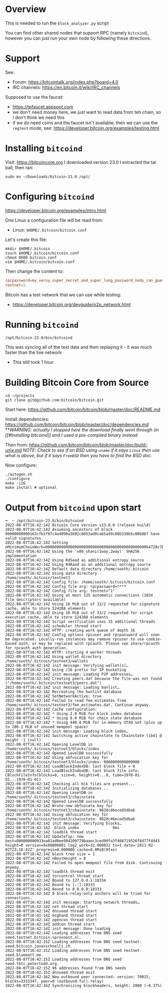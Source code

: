 # Overview
This is needed to run the `block_analyzer.py` script

You can find other shared nodes that support RPC (namely `bitcoind`), however you can just run your own node by following these directions.

# Support
See:
* Forum: https://bitcointalk.org/index.php?board=4.0
* IRC channels: https://en.bitcoin.it/wiki/IRC_channels

Supposed to use the faucet:
* https://tpfaucet.appspot.com
* we don't need money here, we just want to read data from teh chain, so I don't think we need this
* if we do need coins and the faucet isn't available, then we can use the `regtest` mode, see:
  https://developer.bitcoin.org/examples/testing.html


# Installing `bitcoind`
Visit: https://bitcoincore.org
I downloaded version 23.0
I extracted the tar ball, then ran:
```shell
sudo mv ~/Downloads/bitcoin-23.0 /opt/
```

# Configuring `bitcoind`
https://developer.bitcoin.org/examples/intro.html

One Linux a configuration file will be read from:
* Linux: `$HOME/.bitcoin/bitcoin.conf`

Let's create this file:
```shell
mkdir $HOME/.bitcoin
touch $HOME/.bitcoin/bitcoin.conf
chmod 0600 bitcoin.conf
vim $HOME/.bitcoin/bitcoin.conf
```
Then change the content to:
```conf
rpcpassword=my_veruy_super_secret_and_super_long_password_nody_can_guess
testnet=1
```

Bitcoin has a test network that we can use while testing:
* https://developer.bitcoin.org/devguide/p2p_network.html

# Running `bitcoind`

```shell
/opt/bitcoin-23.0/bin/bitcoind
```

This was syncing all of the test data and then replaying it - it was much faster than the live network
* This still took 1 hour

# Building Bitcoin Core from Source
```shell
cd ~/projects
git clone git@github.com:bitcoin/bitcoin.git
```

Start here: https://github.com/bitcoin/bitcoin/blob/master/doc/README.md

Install dependencies: https://github.com/bitcoin/bitcoin/blob/master/doc/dependencies.md
***WARNING: actually I stopped here the download finally went through (in [[#Installing bitcoind]] and I used a pre-compiled binary instead*

Then from: https://github.com/bitcoin/bitcoin/blob/master/doc/build-unix.md
*NOTE: Check to see if on BSD using `uname` if it says `Linux` then use what is above, but if it says `FreeBSD` then you have to find the BSD doc.*

Now configure:
```shell
./autogen.sh
./configure
make -j16
make install # optional
```

# Output from `bitcoind` upon start
```
➜  ~ /opt/bitcoin-23.0/bin/bitcoind 
2022-08-07T16:42:14Z Bitcoin Core version v23.0.0 (release build)
2022-08-07T16:42:14Z Assuming ancestors of block 00000000000163cfb1f97c4e4098a3692c8053ad9cab5ad9c86b338b5c00b8b7 have valid signatures.
2022-08-07T16:42:14Z Setting nMinimumChainWork=00000000000000000000000000000000000000000000064728c7be6fe4b2f961
2022-08-07T16:42:14Z Using the 'x86_shani(1way,2way)' SHA256 implementation
2022-08-07T16:42:14Z Using RdSeed as additional entropy source
2022-08-07T16:42:14Z Using RdRand as an additional entropy source
2022-08-07T16:42:14Z Default data directory /home/sooth/.bitcoin
2022-08-07T16:42:14Z Using data directory /home/sooth/.bitcoin/testnet3
2022-08-07T16:42:14Z Config file: /home/sooth/.bitcoin/bitcoin.conf
2022-08-07T16:42:14Z Config file arg: rpcpassword=****
2022-08-07T16:42:14Z Config file arg: testnet="1"
2022-08-07T16:42:14Z Using at most 125 automatic connections (1024 file descriptors available)
2022-08-07T16:42:14Z Using 16 MiB out of 32/2 requested for signature cache, able to store 524288 elements
2022-08-07T16:42:14Z Using 16 MiB out of 32/2 requested for script execution cache, able to store 524288 elements
2022-08-07T16:42:14Z Script verification uses 15 additional threads
2022-08-07T16:42:14Z scheduler thread start
2022-08-07T16:42:14Z HTTP: creating work queue of depth 16
2022-08-07T16:42:14Z Config options rpcuser and rpcpassword will soon be deprecated. Locally-run instances may remove rpcuser to use cookie-based auth, or may be replaced with rpcauth. Please see share/rpcauth for rpcauth auth generation.
2022-08-07T16:42:14Z HTTP: starting 4 worker threads
2022-08-07T16:42:14Z Using wallet directory /home/sooth/.bitcoin/testnet3/wallets
2022-08-07T16:42:14Z init message: Verifying wallet(s)…
2022-08-07T16:42:14Z Using /16 prefix for IP bucketing
2022-08-07T16:42:14Z init message: Loading P2P addresses…
2022-08-07T16:42:14Z Creating peers.dat because the file was not found ("/home/sooth/.bitcoin/testnet3/peers.dat")
2022-08-07T16:42:14Z init message: Loading banlist…
2022-08-07T16:42:14Z Recreating the banlist database
2022-08-07T16:42:14Z SetNetworkActive: true
2022-08-07T16:42:14Z Failed to read fee estimates from /home/sooth/.bitcoin/testnet3/fee_estimates.dat. Continue anyway.
2022-08-07T16:42:14Z Cache configuration:
2022-08-07T16:42:14Z * Using 2.0 MiB for block index database
2022-08-07T16:42:14Z * Using 8.0 MiB for chain state database
2022-08-07T16:42:14Z * Using 440.0 MiB for in-memory UTXO set (plus up to 286.1 MiB of unused mempool space)
2022-08-07T16:42:14Z init message: Loading block index…
2022-08-07T16:42:14Z Switching active chainstate to Chainstate [ibd] @ height -1 (null)
2022-08-07T16:42:14Z Opening LevelDB in /home/sooth/.bitcoin/testnet3/blocks/index
2022-08-07T16:42:14Z Opened LevelDB successfully
2022-08-07T16:42:14Z Using obfuscation key for /home/sooth/.bitcoin/testnet3/blocks/index: 0000000000000000
2022-08-07T16:42:14Z LoadBlockIndexDB: last block file = 0
2022-08-07T16:42:14Z LoadBlockIndexDB: last block file info: CBlockFileInfo(blocks=0, size=0, heights=0...0, time=1970-01-01...1970-01-01)
2022-08-07T16:42:14Z Checking all blk files are present...
2022-08-07T16:42:14Z Initializing databases...
2022-08-07T16:42:14Z Opening LevelDB in /home/sooth/.bitcoin/testnet3/chainstate
2022-08-07T16:42:14Z Opened LevelDB successfully
2022-08-07T16:42:14Z Wrote new obfuscate key for /home/sooth/.bitcoin/testnet3/chainstate: 9828c46eced5dbab
2022-08-07T16:42:14Z Using obfuscation key for /home/sooth/.bitcoin/testnet3/chainstate: 9828c46eced5dbab
2022-08-07T16:42:14Z init message: Verifying blocks…
2022-08-07T16:42:14Z  block index               9ms
2022-08-07T16:42:14Z loadblk thread start
2022-08-07T16:42:14Z UpdateTip: new best=000000000933ea01ad0ee984209779baaec3ced90fa3f408719526f8d77f4943 height=0 version=0x00000001 log2_work=32.000022 tx=1 date='2011-02-02T23:16:42Z' progress=0.000000 cache=0.0MiB(0txo)
2022-08-07T16:42:14Z block tree size = 1
2022-08-07T16:42:14Z nBestHeight = 0
2022-08-07T16:42:14Z Failed to open mempool file from disk. Continuing anyway.
2022-08-07T16:42:14Z loadblk thread exit
2022-08-07T16:42:14Z torcontrol thread start
2022-08-07T16:42:14Z Bound to 127.0.0.1:18334
2022-08-07T16:42:14Z Bound to [::]:18333
2022-08-07T16:42:14Z Bound to 0.0.0.0:18333
2022-08-07T16:42:14Z 0 block-relay-only anchors will be tried for connections.
2022-08-07T16:42:14Z init message: Starting network threads…
2022-08-07T16:42:14Z net thread start
2022-08-07T16:42:14Z dnsseed thread start
2022-08-07T16:42:14Z msghand thread start
2022-08-07T16:42:14Z opencon thread start
2022-08-07T16:42:14Z addcon thread start
2022-08-07T16:42:14Z init message: Done loading
2022-08-07T16:42:14Z Loading addresses from DNS seed seed.testnet.bitcoin.sprovoost.nl.
2022-08-07T16:42:15Z Loading addresses from DNS seed testnet-seed.bitcoin.jonasschnelli.ch.
2022-08-07T16:42:15Z Loading addresses from DNS seed testnet-seed.bluematt.me.
2022-08-07T16:42:15Z Loading addresses from DNS seed seed.tbtc.petertodd.org.
2022-08-07T16:42:15Z 96 addresses found from DNS seeds
2022-08-07T16:42:15Z dnsseed thread exit
2022-08-07T16:42:16Z New outbound peer connected: version: 70015, blocks=2315347, peer=0 (outbound-full-relay)
2022-08-07T16:42:16Z Synchronizing blockheaders, height: 2000 (~0.37%)
```